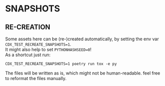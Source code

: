 # SNAPSHOTS

## RE-CREATION

Some assets here can be (re-)created automatically, by setting the env var `CDX_TEST_RECREATE_SNAPSHOTS=1`.  
It might also help to set `PYTHONHASHSEED=0`!  
As a shortcut just run:

```shell
CDX_TEST_RECREATE_SNAPSHOTS=1 poetry run tox -e py
```

The files will be written as is, which might not be human-readable. feel free to reformat the files manually.
